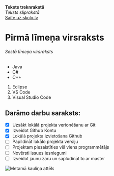 **Teksts treknrakstā** <br>
*Teksts sliprakstā* <br>
[Saite uz skolo.lv](https://skolo.lv) <br>

# Pirmā līmeņa virsraksts
###### Sestā līmeņa virsraksts

* Java
* C#
* C++

1. Eclipse
2. VS Code
3. Visual Studio Code

## Darāmo darbu saraksts:
- [x] Uzsākt lokālā projekta verionēšanu ar Git
- [x] Izveidot Github Kontu
- [x] Lokālā projekta izvietošana Github
- [ ] Papildināt lokālo projekta versiju
- [ ] Projektam piesaistīties vēl viens programmētājs
- [ ] Novērsti issues iesniegumi
- [ ] Izveidot jaunu zaru un sapludināt to ar master

![Metamā kauliņa attēls](https://pngimg.com/uploads/dice/dice_PNG49.png)
